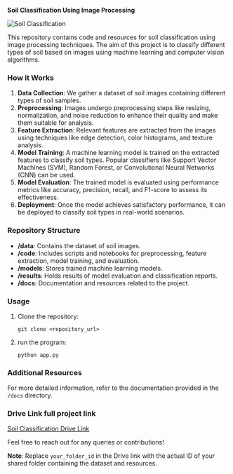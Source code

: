 
**Soil Classification Using Image Processing**

![Soil Classification](image_soil_classification.jpg)

This repository contains code and resources for soil classification using image processing techniques. The aim of this project is to classify different types of soil based on images using machine learning and computer vision algorithms.

### How it Works

1. **Data Collection**: We gather a dataset of soil images containing different types of soil samples.
2. **Preprocessing**: Images undergo preprocessing steps like resizing, normalization, and noise reduction to enhance their quality and make them suitable for analysis.
3. **Feature Extraction**: Relevant features are extracted from the images using techniques like edge detection, color histograms, and texture analysis.
4. **Model Training**: A machine learning model is trained on the extracted features to classify soil types. Popular classifiers like Support Vector Machines (SVM), Random Forest, or Convolutional Neural Networks (CNN) can be used.
5. **Model Evaluation**: The trained model is evaluated using performance metrics like accuracy, precision, recall, and F1-score to assess its effectiveness.
6. **Deployment**: Once the model achieves satisfactory performance, it can be deployed to classify soil types in real-world scenarios.

### Repository Structure

- **/data**: Contains the dataset of soil images.
- **/code**: Includes scripts and notebooks for preprocessing, feature extraction, model training, and evaluation.
- **/models**: Stores trained machine learning models.
- **/results**: Holds results of model evaluation and classification reports.
- **/docs**: Documentation and resources related to the project.

### Usage

1. Clone the repository:

   ```
   git clone <repository_url>
   ```
2. run the program:

   ```
   python app.py
   ```

### Additional Resources

For more detailed information, refer to the documentation provided in the `/docs` directory.

### Drive Link full project link

[Soil Classification Drive Link](https://drive.google.com/drive/folders/your_folder_id](https://drive.google.com/file/d/12DvwGnEt3R1PPl-g12FlJ08lIkytKIoW/view?usp=sharing))

Feel free to reach out for any queries or contributions!

**Note**: Replace `your_folder_id` in the Drive link with the actual ID of your shared folder containing the dataset and resources.
